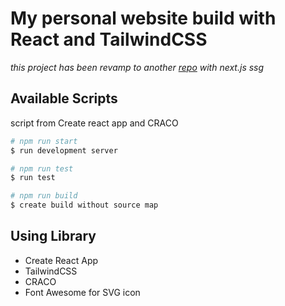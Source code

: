 # My personal website build with React and TailwindCSS

*this project has been revamp to another [repo](https://github.com/devchristam/nextjs-personal-website) with next.js ssg*

## Available Scripts

script from Create react app and CRACO

```bash
# npm run start
$ run development server

# npm run test
$ run test

# npm run build
$ create build without source map
```

## Using Library

*   Create React App
*   TailwindCSS
*   CRACO
*   Font Awesome for SVG icon


 
